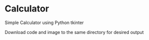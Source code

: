 # Calculator
Simple Calculator using Python tkinter 

Download code and image to the same directory for desired output 
